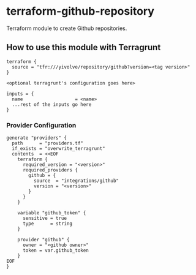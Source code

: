 # terraform-github-repository

Terraform module to create Github repositories.



## How to use this module with Terragrunt

```hcl
terraform {
  source = "tfr:///yivolve/repository/github?version=<tag version>"
}

<optional terragrunt's configuration goes here>

inputs = {
  name                   = <name>
  ...rest of the inputs go here
}

```

### Provider Configuration

```hcl
generate "providers" {
  path      = "providers.tf"
  if_exists = "overwrite_terragrunt"
  contents  = <<EOF
    terraform {
      required_version = "<version>"
      required_providers {
        github = {
          source  = "integrations/github"
          version = "<version>"
        }
      }
    }

    variable "github_token" {
      sensitive = true
      type      = string
    }

    provider "github" {
      owner = "<github owner>"
      token = var.github_token
    }
EOF
}
```
